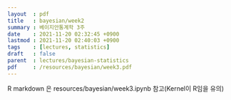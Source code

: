 ```yaml
---
layout  : pdf
title   : bayesian/week2
summary : 베이지안통계학 3주
date    : 2021-11-20 02:32:45 +0900
lastmod : 2021-11-20 02:40:03 +0900
tags    : [lectures, statistics]
draft   : false
parent  : lectures/bayesian-statistics
pdf     : /resources/bayesian/week3.pdf
---
```


R markdown 은 resources/bayesian/week3.ipynb 참고(Kernel이 R임을 유의)
